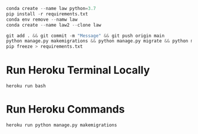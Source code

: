 
```python
conda create --name law python=3.7
pip install -r requirements.txt
conda env remove --namw law
conda create --name law2 --clone law
```

```python
git add . && git commit -m "Message" && git push origin main
python manage.py makemigrations && python manage.py migrate && python manage.py runserver
pip freeze > requirements.txt
```

# Run Heroku Terminal Locally
`heroku run bash`

# Run Heroku Commands
`heroku run python manage.py makemigrations`
